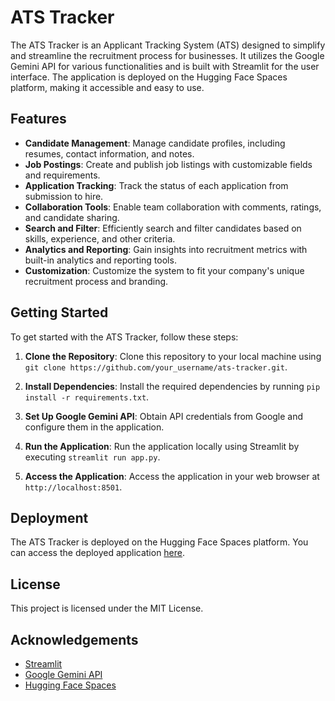 # ATS Tracker

The ATS Tracker is an Applicant Tracking System (ATS) designed to simplify and streamline the recruitment process for businesses. It utilizes the Google Gemini API for various functionalities and is built with Streamlit for the user interface. The application is deployed on the Hugging Face Spaces platform, making it accessible and easy to use.

## Features

- **Candidate Management**: Manage candidate profiles, including resumes, contact information, and notes.
- **Job Postings**: Create and publish job listings with customizable fields and requirements.
- **Application Tracking**: Track the status of each application from submission to hire.
- **Collaboration Tools**: Enable team collaboration with comments, ratings, and candidate sharing.
- **Search and Filter**: Efficiently search and filter candidates based on skills, experience, and other criteria.
- **Analytics and Reporting**: Gain insights into recruitment metrics with built-in analytics and reporting tools.
- **Customization**: Customize the system to fit your company's unique recruitment process and branding.

## Getting Started

To get started with the ATS Tracker, follow these steps:

1. **Clone the Repository**: Clone this repository to your local machine using `git clone https://github.com/your_username/ats-tracker.git`.

2. **Install Dependencies**: Install the required dependencies by running `pip install -r requirements.txt`.

3. **Set Up Google Gemini API**: Obtain API credentials from Google and configure them in the application.

4. **Run the Application**: Run the application locally using Streamlit by executing `streamlit run app.py`.

5. **Access the Application**: Access the application in your web browser at `http://localhost:8501`.

## Deployment

The ATS Tracker is deployed on the Hugging Face Spaces platform. You can access the deployed application [here](https://huggingface.co/spaces/suriya7/ATS-Tracking-System).

## License

This project is licensed under the MIT License.

## Acknowledgements

- [Streamlit](https://streamlit.io/)
- [Google Gemini API](https://developers.google.com/gemini)
- [Hugging Face Spaces](https://huggingface.co/spaces)

